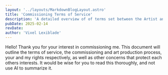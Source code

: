 ```yaml
---
layout: '../layouts/MarkdownBlogLayout.astro'
title: 'Commissioning Terms of Service'
description: 'A detailed overview of of terms set between the Artist and the Commissioner.'
pubDate: 2025-02-14
revDate:
author: 'Vixel Lexiblade'
---
```

Hello! Thank you for your interest in commissioning me. This document will outline the terms of service, the commissioning and art production process, your and my rights respectively, as well as other concerns that protect each others interests. It would be wise for you to read this thoroughly, and not use AI to summarize it.

